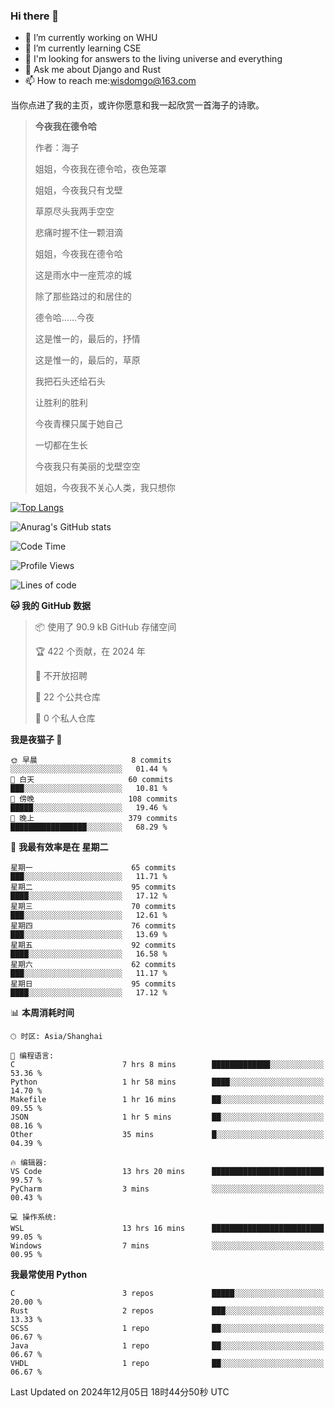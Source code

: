 ### Hi there 👋



- 🔭 I’m currently working on WHU
- 🌱 I’m currently learning CSE
- 🤔 I'm looking for answers to the living universe and everything
- 💬 Ask me about Django and Rust
- 📫 How to reach me:wisdomgo@163.com

当你点进了我的主页，或许你愿意和我一起欣赏一首海子的诗歌。

>**今夜我在德令哈**
>
>作者：海子
>
>姐姐，今夜我在德令哈，夜色笼罩
>
>姐姐，今夜我只有戈壁
>
>草原尽头我两手空空
>
>悲痛时握不住一颗泪滴
>
>姐姐，今夜我在德令哈
>
>这是雨水中一座荒凉的城
>
>除了那些路过的和居住的
>
>德令哈......今夜
>
>这是惟一的，最后的，抒情
>
>这是惟一的，最后的，草原
>
>我把石头还给石头
>
>让胜利的胜利
>
>今夜青稞只属于她自己
>
>一切都在生长
>
>今夜我只有美丽的戈壁空空
>
>姐姐，今夜我不关心人类，我只想你



[![Top Langs](https://github-readme-stats.vercel.app/api/top-langs/?username=wisdomgo&theme=onedark)](https://github.com/anuraghazra/github-readme-stats)

![Anurag's GitHub stats](https://github-readme-stats.vercel.app/api?username=wisdomgo&hide=contribs,stars&theme=synthwave)

<!--START_SECTION:waka-->
![Code Time](http://img.shields.io/badge/Code%20Time-376%20hrs%2036%20mins-blue)

![Profile Views](http://img.shields.io/badge/%E4%B8%AA%E4%BA%BA%E8%B5%84%E6%96%99%E8%A7%82%E7%9C%8B%E6%AC%A1%E6%95%B0-7-blue)

![Lines of code](https://img.shields.io/badge/%E4%BB%8E%E3%80%8CHello%20World%E3%80%8D%E8%B5%B7%E6%88%91%E5%B7%B2%E7%BB%8F%E5%86%99%E4%BA%86-639.5%20thousand%20%E8%A1%8C%E4%BB%A3%E7%A0%81-blue)

**🐱 我的 GitHub 数据** 

> 📦  使用了 90.9 kB GitHub 存储空间 
 > 
> 🏆 422 个贡献，在 2024 年
 > 
> 🚫 不开放招聘
 > 
> 📜 22 个公共仓库 
 > 
> 🔑 0 个私人仓库 
 > 
**我是夜猫子 🦉** 

```text
🌞 早晨                     8 commits           ░░░░░░░░░░░░░░░░░░░░░░░░░   01.44 % 
🌆 白天                     60 commits          ███░░░░░░░░░░░░░░░░░░░░░░   10.81 % 
🌃 傍晚                     108 commits         █████░░░░░░░░░░░░░░░░░░░░   19.46 % 
🌙 晚上                     379 commits         █████████████████░░░░░░░░   68.29 % 
```
📅 **我最有效率是在 星期二** 

```text
星期一                      65 commits          ███░░░░░░░░░░░░░░░░░░░░░░   11.71 % 
星期二                      95 commits          ████░░░░░░░░░░░░░░░░░░░░░   17.12 % 
星期三                      70 commits          ███░░░░░░░░░░░░░░░░░░░░░░   12.61 % 
星期四                      76 commits          ███░░░░░░░░░░░░░░░░░░░░░░   13.69 % 
星期五                      92 commits          ████░░░░░░░░░░░░░░░░░░░░░   16.58 % 
星期六                      62 commits          ███░░░░░░░░░░░░░░░░░░░░░░   11.17 % 
星期日                      95 commits          ████░░░░░░░░░░░░░░░░░░░░░   17.12 % 
```


📊 **本周消耗时间** 

```text
🕑︎ 时区: Asia/Shanghai

💬 编程语言: 
C                        7 hrs 8 mins        █████████████░░░░░░░░░░░░   53.36 % 
Python                   1 hr 58 mins        ████░░░░░░░░░░░░░░░░░░░░░   14.70 % 
Makefile                 1 hr 16 mins        ██░░░░░░░░░░░░░░░░░░░░░░░   09.55 % 
JSON                     1 hr 5 mins         ██░░░░░░░░░░░░░░░░░░░░░░░   08.16 % 
Other                    35 mins             █░░░░░░░░░░░░░░░░░░░░░░░░   04.39 % 

🔥 编辑器: 
VS Code                  13 hrs 20 mins      █████████████████████████   99.57 % 
PyCharm                  3 mins              ░░░░░░░░░░░░░░░░░░░░░░░░░   00.43 % 

💻 操作系统: 
WSL                      13 hrs 16 mins      █████████████████████████   99.05 % 
Windows                  7 mins              ░░░░░░░░░░░░░░░░░░░░░░░░░   00.95 % 
```

**我最常使用 Python** 

```text
C                        3 repos             █████░░░░░░░░░░░░░░░░░░░░   20.00 % 
Rust                     2 repos             ███░░░░░░░░░░░░░░░░░░░░░░   13.33 % 
SCSS                     1 repo              ██░░░░░░░░░░░░░░░░░░░░░░░   06.67 % 
Java                     1 repo              ██░░░░░░░░░░░░░░░░░░░░░░░   06.67 % 
VHDL                     1 repo              ██░░░░░░░░░░░░░░░░░░░░░░░   06.67 % 
```




 Last Updated on 2024年12月05日 18时44分50秒 UTC
<!--END_SECTION:waka-->
